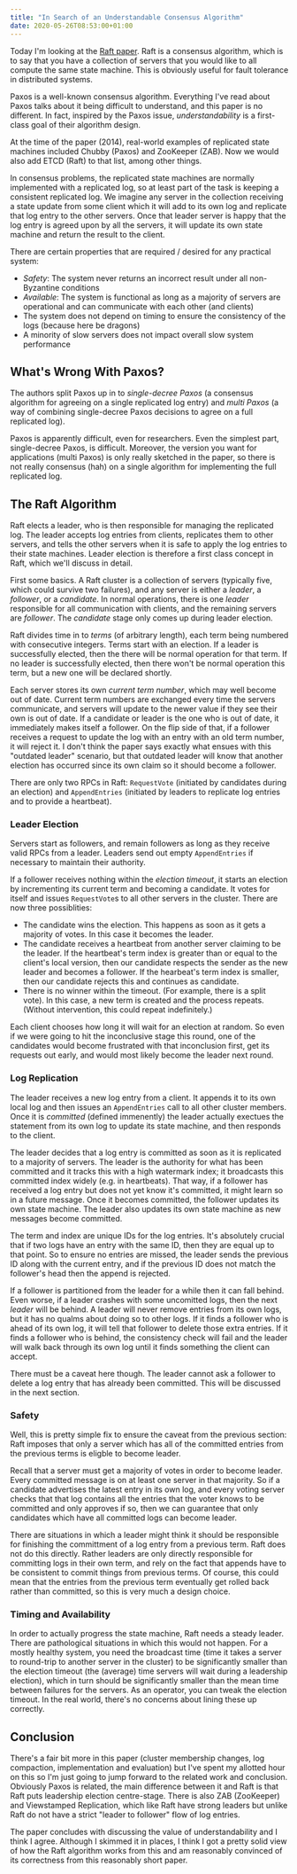 ```yaml
---
title: "In Search of an Understandable Consensus Algorithm"
date: 2020-05-26T08:53:00+01:00
---
```


Today I'm looking at the [Raft paper](https://raft.github.io/raft.pdf). Raft is a consensus algorithm, which is to say that you have a collection of servers that you would like to all compute the same state machine. This is obviously useful for fault tolerance in distributed systems.

Paxos is a well-known consensus algorithm. Everything I've read about Paxos talks about it being difficult to understand, and this paper is no different. In fact, inspired by the Paxos issue, _understandability_ is a first-class goal of their algorithm design.

At the time of the paper (2014), real-world examples of replicated state machines included Chubby (Paxos) and ZooKeeper (ZAB). Now we would also add ETCD (Raft) to that list, among other things.

In consensus problems, the replicated state machines are normally implemented with a replicated log, so at least part of the task is keeping a consistent replicated log. We imagine any server in the collection receiving a state update from some client which it will add to its own log and replicate that log entry to the other servers. Once that leader server is happy that the log entry is agreed upon by all the servers, it will update its own state machine and return the result to the client.

There are certain properties that are required / desired for any practical system:

  * _Safety_: The system never returns an incorrect result under all non-Byzantine conditions
  * _Available_: The system is functional as long as a majority of servers are operational and can communicate with each other (and clients)
  * The system does not depend on timing to ensure the consistency of the logs (because here be dragons)
  * A minority of slow servers does not impact overall slow system performance

## What's Wrong With Paxos?

The authors split Paxos up in to _single-decree Paxos_ (a consensus algorithm for agreeing on a single replicated log entry) and _multi Paxos_ (a way of combining single-decree Paxos decisions to agree on a full replicated log).

Paxos is apparently difficult, even for researchers. Even the simplest part, single-decree Paxos, is difficult. Moreover, the version you want for applications (multi Paxos) is only really sketched in the paper, so there is not really consensus (hah) on a single algorithm for implementing the full replicated log.

## The Raft Algorithm

Raft elects a leader, who is then responsible for managing the replicated log. The leader accepts log entries from clients, replicates them to other servers, and tells the other servers when it is safe to apply the log entries to their state machines. Leader election is therefore a first class concept in Raft, which we'll discuss in detail.

First some basics. A Raft cluster is a collection of servers (typically five, which could survive two failures), and any server is either a _leader_, a _follower_, or a _candidate_. In normal operations, there is one _leader_ responsible for all communication with clients, and the remaining servers are _follower_. The _candidate_ stage only comes up during leader election.

Raft divides time in to _terms_ (of arbitrary length), each term being numbered with consecutive integers. Terms start with an election. If a leader is successfully elected, then the there will be normal operation for that term. If no leader is successfully elected, then there won't be normal operation this term, but a new one will be declared shortly.

Each server stores its own _current term number_, which may well become out of date. Current term numbers are exchanged every time the servers communicate, and servers will update to the newer value if they see their own is out of date. If a candidate or leader is the one who is out of date, it immediately makes itself a follower. On the flip side of that, if a follower receives a request to update the log with an entry with an old term number, it will reject it. I don't think the paper says exactly what ensues with this "outdated leader" scenario, but that outdated leader will know that another election has occurred since its own claim so it should become a follower.

There are only two RPCs in Raft: `RequestVote` (initiated by candidates during an election) and `AppendEntries` (initiated by leaders to replicate log entries and to provide a heartbeat).

### Leader Election

Servers start as followers, and remain followers as long as they receive valid RPCs from a leader. Leaders send out empty `AppendEntries` if necessary to maintain their authority.

If a follower receives nothing within the _election timeout_, it starts an election by incrementing its current term and becoming a candidate. It votes for itself and issues `RequestVote`s to all other servers in the cluster. There are now three possiblities:

  * The candidate wins the election. This happens as soon as it gets a majority of votes. In this case it becomes the leader.
  * The candidate receives a heartbeat from another server claiming to be the leader. If the heartbeat's term index is greater than or equal to the client's local version, then our candidate respects the sender as the new leader and becomes a follower. If the hearbeat's term index is smaller, then our candidate rejects this and continues as candidate.
  * There is no winner within the timeout. (For example, there is a split vote). In this case, a new term is created and the process repeats. (Without intervention, this could repeat indefinitely.)

Each client chooses how long it will wait for an election at random. So even if we were going to hit the inconclusive stage this round, one of the candidates would become frustrated with that inconclusion first, get its requests out early, and would most likely become the leader next round. 

### Log Replication

The leader receives a new log entry from a client. It appends it to its own local log and then issues an `AppendEntries` call to all other cluster members. Once it is _committed_ (defined immenently) the leader actually exectues the statement from its own log to update its state machine, and then responds to the client.

The leader decides that a log entry is committed as soon as it is replicated to a majority of servers. The leader is the authority for what has been committed and it tracks this with a high watermark index; it broadcasts this committed index widely (e.g. in heartbeats). That way, if a follower has received a log entry but does not yet know it's committed, it might learn so in a future message. Once it becomes committed, the follower updates its own state machine. The leader also updates its own state machine as new messages become committed.

The term and index are unique IDs for the log entries. It's absolutely crucial that if two logs have an entry with the same ID, then they are equal up to that point. So to ensure no entries are missed, the leader sends the previous ID along with the current entry, and if the previous ID does not match the follower's head then the append is rejected.

If a follower is partitioned from the leader for a while then it can fall behind. Even worse, if a leader crashes with some uncomitted logs, then the next _leader_ will be behind. A leader will never remove entries from its own logs, but it has no qualms about doing so to other logs. If it finds a follower who is ahead of its own log, it will tell that follower to delete those extra entries. If it finds a follower who is behind, the consistency check will fail and the leader will walk back through its own log until it finds something the client can accept.

There must be a caveat here though. The leader cannot ask a follower to delete a log entry that has already been committed. This will be discussed in the next section.

### Safety

Well, this is pretty simple fix to ensure the caveat from the previous section: Raft imposes that only a server which has all of the committed entries from the previous terms is eligble to become leader.

Recall that a server must get a majority of votes in order to become leader. Every committed message is on at least one server in that majority. So if a candidate advertises the latest entry in its own log, and every voting server checks that that log contains all the entries that the voter knows to be committed and only approves if so, then we can guarantee that only candidates which have all committed logs can become leader.

There are situations in which a leader might think it should be responsible for finishing the committment of a log entry from a previous term. Raft does not do this directly. Rather leaders are only directly responsible for committing logs in their own term, and rely on the fact that appends have to be consistent to commit things from previous terms. Of course, this could mean that the entries from the previous term eventually get rolled back rather than committed, so this is very much a design choice.

### Timing and Availability

In order to actually progress the state machine, Raft needs a steady leader. There are pathological situations in which this would not happen. For a mostly healthy system, you need the broadcast time (time it takes a server to round-trip to another server in the cluster) to be significantly smaller than the election timeout (the (average) time servers will wait during a leadership election), which in turn should be significantly smaller than the mean time between failures for the servers. As an operator, you can tweak the election timeout. In the real world, there's no concerns about lining these up correctly.

## Conclusion

There's a fair bit more in this paper (cluster membership changes, log compaction, implementation and evaluation) but I've spent my allotted hour on this so I'm just going to jump forward to the related work and conclusion. Obviously Paxos is related, the main difference between it and Raft is that Raft puts leadership election centre-stage. There is also ZAB (ZooKeeper) and Viewstamped Replication, which like Raft have strong leaders but unlike Raft do not have a strict "leader to follower" flow of log entries.

The paper concludes with discussing the value of understandability and I think I agree. Although I skimmed it in places, I think I got a pretty solid view of how the Raft algorithm works from this and am reasonably convinced of its correctness from this reasonably short paper.
